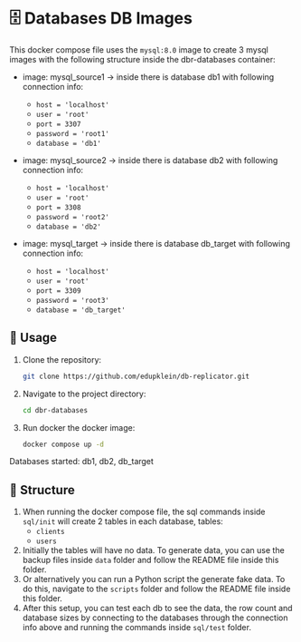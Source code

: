 # 🗄️ Databases DB Images

This docker compose file uses the `mysql:8.0` image to create 3 mysql images with the following structure inside the dbr-databases container:
- image: mysql_source1 -> inside there is database db1 with following connection info:
    - `host = 'localhost'`
    - `user = 'root'`
    - `port = 3307` 
    - `password = 'root1'`
    - `database = 'db1'`

- image: mysql_source2 -> inside there is database db2 with following connection info:
    - `host = 'localhost'`
    - `user = 'root'`
    - `port = 3308`
    - `password = 'root2'`
    - `database = 'db2'`

- image: mysql_target -> inside there is database db_target with following connection info:
    - `host = 'localhost'`
    - `user = 'root'`
    - `port = 3309`
    - `password = 'root3'`
    - `database = 'db_target'`

## 🚀 Usage

1. Clone the repository:
    ```bash
    git clone https://github.com/edupklein/db-replicator.git
    ```
1. Navigate to the project directory:
    ```bash
    cd dbr-databases
    ```
1. Run docker the docker image:
    ```bash
    docker compose up -d
    ```

Databases started:
db1, db2, db_target

## 📁 Structure

1. When running the docker compose file, the sql commands inside `sql/init` will create 2 tables in each database, tables:
    - `clients`
    - `users`
1. Initially the tables will have no data. To generate data, you can use the backup files inside `data` folder and follow the README file inside this folder.
1. Or alternatively you can run a Python script the generate fake data. To do this, navigate to the `scripts` folder and follow the README file inside this folder.
1. After this setup, you can test each db to see the data, the row count and database sizes by connecting to the databases through the connection info above and running the commands inside `sql/test` folder.